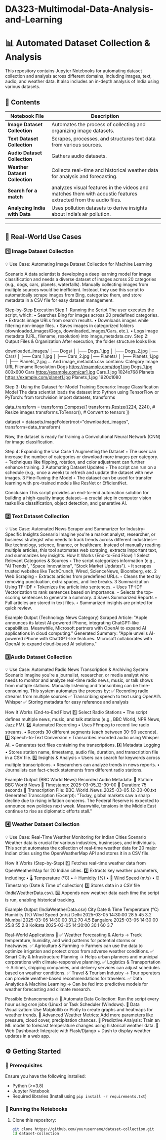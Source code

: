 # DA323-Multimodal-Data-Analysis-and-Learning

# **📊 Automated Dataset Collection & Analysis**  

This repository contains Jupyter Notebooks for automating dataset collection and analysis across different domains, including images, text, audio, and weather data. It also includes an in-depth analysis of India using various datasets.  

## **📂 Contents**  

| Notebook File | Description |
|--------------|-------------|
| **Image Dataset Collection** | Automates the process of collecting and organizing image datasets. |
| **Text Dataset Collection** | Scrapes, processes, and structures text data from various sources. |
| **Audio Dataset Collection** | Gathers audio datasets. |
| **Weather Dataset Collection** | Collects real-time and historical weather data for analysis and forecasting. |
| **Search for a match** | analyzes visual features in the videos and matches them with acoustic features extracted from the audio files. |
| **Analyzing India with Data** | Uses pollution datasets to derive insights about India’s air pollution. |

---

## **🚀 Real-World Use Cases**  

### **1️⃣ Image Dataset Collection**  
💡 Use Case: Automating Image Dataset Collection for Machine Learning

Scenario
A data scientist is developing a deep learning model for image classification and needs a diverse dataset of images across 20 categories (e.g., dogs, cars, planets, waterfalls). Manually collecting images from multiple sources would be inefficient. Instead, they use this script to automatically scrape images from Bing, categorize them, and store metadata in a CSV file for easy dataset management.

Step-by-Step Execution
Step 1: Running the Script
The user executes the script, which:
	•	Searches Bing for images across 20 predefined categories.
	•	Extracts image URLs from search results.
	•	Downloads images while filtering non-image files.
	•	Saves images in categorized folders (downloaded_images/Dogs, downloaded_images/Cars, etc.).
	•	Logs image metadata (URL, filename, resolution) into image_metadata.csv.
Step 2: Output Files & Organization
After execution, the folder structure looks like:

downloaded_images/
│── Dogs/
│   ├── Dogs_1.jpg
│   ├── Dogs_2.jpg
│── Cars/
│   ├── Cars_1.jpg
│   ├── Cars_2.jpg
│── Planets/
│   ├── Planets_1.jpg
│   ├── Planets_2.jpg
...
And image_metadata.csv contains:
Category
Image URL
Filename
Resolution
Dogs
https://example.com/dog1.jpg
Dogs_1.jpg
800x600
Cars
https://example.com/car1.jpg
Cars_1.jpg
1024x768
Planets
https://example.com/planet1.jpg
Planets_1.jpg
1920x1080

Step 3: Using the Dataset for Model Training
Scenario: Image Classification Model
The data scientist loads the dataset into Python using TensorFlow or PyTorch:
from torchvision import datasets, transforms

data_transform = transforms.Compose([
    transforms.Resize((224, 224)),  # Resize images
    transforms.ToTensor(),  # Convert to tensors
])

dataset = datasets.ImageFolder(root="downloaded_images", transform=data_transform)

Now, the dataset is ready for training a Convolutional Neural Network (CNN) for image classification.

Step 4: Expanding the Use Case
	1	Augmenting the Dataset
	◦	The user can increase the number of categories or download more images per category.
	◦	Techniques like flipping, rotation, and color adjustment can further enhance training.
	2	Automating Dataset Updates
	◦	The script can run on a schedule (e.g., once a week) to refresh and update the dataset with new images.
	3	Fine-Tuning the Model
	◦	The dataset can be used for transfer learning with pre-trained models like ResNet or EfficientNet.

Conclusion
This script provides an end-to-end automation solution for building a high-quality image dataset—a crucial step in computer vision tasks like classification, object detection, and generative AI. 


### **2️⃣ Text Dataset Collection**  
💡 Use Case: Automated News Scraper and Summarizer for Industry-Specific Insights
Scenario
Imagine you're a market analyst, researcher, or business strategist who needs to track trends across different industries—like technology, science, finance, or healthcare. Instead of manually reading multiple articles, this tool automates web scraping, extracts important text, and summarizes key insights.
How It Works (End-to-End Flow)
	1	Select Relevant Categories & Sources
	◦	The script categorizes information (e.g., "AI Trends", "Space Innovations", "Stock Market Updates").
	◦	It scrapes trusted websites like TechCrunch, Wired, ScienceNews, Bloomberg, etc.
	2	Web Scraping
	◦	Extracts articles from predefined URLs.
	◦	Cleans the text by removing punctuation, extra spaces, and line breaks.
	3	Summarization Using TF-IDF
	◦	Tokenizes the article into sentences.
	◦	Uses TF-IDF Vectorization to rank sentences based on importance.
	◦	Selects the top-scoring sentences to generate a summary.
	4	Saves Summarized Reports
	◦	Full articles are stored in text files.
	◦	Summarized insights are printed for quick review.

Example Output (Technology News Category)
Scraped Article:
"Apple announces its latest AI-powered iPhone, integrating ChatGPT-like capabilities. Meanwhile, Microsoft partners with OpenAI to expand AI applications in cloud computing."
Generated Summary:
"Apple unveils AI-powered iPhone with ChatGPT-like features. Microsoft collaborates with OpenAI to expand cloud-based AI solutions."

### **3️⃣Audio Dataset Collection**  
💡 Use Case: Automated Radio News Transcription & Archiving System
Scenario
Imagine you're a journalist, researcher, or media analyst who needs to monitor and analyze real-time radio news, music, or talk shows from multiple stations. Manually listening and transcribing can be time-consuming. This system automates the process by: ✅ Recording radio streams from multiple sources ✅ Transcribing speech to text using OpenAI’s Whisper ✅ Storing metadata for easy reference and analysis

How It Works (End-to-End Flow)
1️⃣ Select Radio Stations
	•	The script defines multiple news, music, and talk stations (e.g., BBC World, NPR News, Jazz FM).
2️⃣ Automated Recording
	•	Uses FFmpeg to record live radio streams.
	•	Records 30 different segments (each between 30-90 seconds).
3️⃣ Speech-to-Text Conversion
	•	Transcribes recorded audio using Whisper AI.
	•	Generates text files containing the transcriptions.
4️⃣ Metadata Logging
	•	Stores station name, timestamp, audio file, duration, and transcription file in a CSV file.
5️⃣ Insights & Analysis
	•	Users can search for keywords across multiple transcriptions.
	•	Researchers can analyze trends in news reports.
	•	Journalists can fact-check statements from different radio stations.

Example Output (BBC World News)
Recorded Audio Metadata:
📌 Station: BBC World News 📌 Timestamp: 2025-03-05_12-30-00 📌 Duration: 75 seconds 📌 Transcription File: BBC_World_News_2025-03-05_12-30-00.txt
Generated Transcription (Excerpt):
"Today, global markets saw a sharp decline due to rising inflation concerns. The Federal Reserve is expected to announce new policies next week. Meanwhile, tensions in the Middle East continue to rise as diplomatic efforts stall."


### **4️⃣ Weather Dataset Collection**  
💡 Use Case: Real-Time Weather Monitoring for Indian Cities
Scenario
Weather data is crucial for various industries, businesses, and individuals. This script automates the collection of real-time weather data for 20 major Indian cities using the OpenWeatherMap API and stores it in a CSV file.

How It Works (Step-by-Step)
1️⃣ Fetches real-time weather data from OpenWeatherMap for 20 Indian cities. 2️⃣ Extracts key weather parameters, including:
	•	🌡️ Temperature (°C)
	•	💦 Humidity (%)
	•	💨 Wind Speed (m/s)
	•	⏰ Timestamp (Date & Time of collection) 3️⃣ Stores data in a CSV file (IndiaWeatherData.csv). 4️⃣ Appends new weather data each time the script is run, enabling historical tracking.

Example Output (IndiaWeatherData.csv)
City
Date & Time
Temperature (°C)
Humidity (%)
Wind Speed (m/s)
Delhi
2025-03-05 14:30:00
28.5
45
3.2
Mumbai
2025-03-05 14:30:00
31.2
70
4.5
Bangalore
2025-03-05 14:30:00
25.8
55
2.8
Kolkata
2025-03-05 14:30:00
30.1
60
3.7

Real-World Applications 🚀
✅ Weather Forecasting & Alerts → Track temperature, humidity, and wind patterns for potential storms or heatwaves. ✅ Agriculture & Farming → Farmers can use the data to optimize irrigation and protect crops from adverse weather conditions. ✅ Smart City & Infrastructure Planning → Helps urban planners and municipal corporations with climate-responsive planning. ✅ Logistics & Transportation → Airlines, shipping companies, and delivery services can adjust schedules based on weather conditions. ✅ Travel & Tourism Industry → Tour operators can provide weather-based recommendations for travelers. ✅ Data Analytics & Machine Learning → Can be fed into predictive models for weather forecasting and climate research.

Possible Enhancements 🔥
🔹 Automate Data Collection: Run the script every hour using cron jobs (Linux) or Task Scheduler (Windows). 🔹 Data Visualization: Use Matplotlib or Plotly to create graphs and heatmaps for weather trends. 🔹 Advanced Weather Metrics: Add more parameters like pressure, cloud cover, precipitation chances. 🔹 Predictive Analysis: Train an ML model to forecast temperature changes using historical weather data. 🔹 Web Dashboard: Integrate with Flask/Django + Dash to display weather updates in a web app.

## **⚙️ Getting Started**  

### **🔹 Prerequisites**  
Ensure you have the following installed:  
- Python (>=3.8)  
- Jupyter Notebook  
- Required libraries (Install using `pip install -r requirements.txt`)  

### **🔹 Running the Notebooks**  
1. Clone this repository:  
   ```bash
   git clone https://github.com/yourusername/dataset-collection.git
   cd dataset-collection

